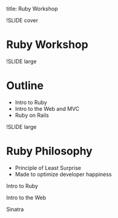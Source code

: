 title: Ruby Workshop

!SLIDE cover
# Ruby Workshop

!SLIDE large
# Outline
* Intro to Ruby
* Intro to the Web and MVC
* Ruby on Rails

!SLIDE large
# Ruby Philosophy
* Principle of Least Surprise
* Made to optimize developer happiness

Intro to Ruby


Intro to the Web


Sinatra


